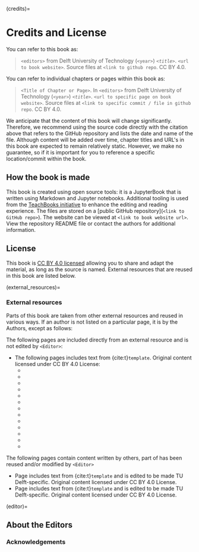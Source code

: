 (credits)=
# Credits and License

You can refer to this book as:

> `<editors>` from Delft University of Technology (`<year>`) _`<title>`_. `<url to book website>`. Source files at `<link to github repo`. CC BY 4.0.

You can refer to individual chapters or pages within this book as:

> `<Title of Chapter or Page>`. In `<editors>` from Delft University of Technology (`<year>`) _`<title>`_. `<url to specific page on book website>`. Source files at `<link to specific commit / file in github repo`. CC BY 4.0.

We anticipate that the content of this book will change significantly. Therefore, we recommend using the source code directly with the citation above that refers to the GitHub repository and lists the date and name of the file. Although content will be added over time, chapter titles and URL's in this book are expected to remain relatively static. However, we make no guarantee, so if it is important for you to reference a specific location/commit within the book.

## How the book is made

This book is created using open source tools: it is a JupyterBook that is written using Markdown and Jupyter notebooks. Additional tooling is used from the [TeachBooks initiative](https://teachbooks.io/) to enhance the editing and reading experience. The files are stored on a [public GitHub repository](`<link to GitHub repo>`). The website can be viewed at `<link to book website url>`. View the repository README file or contact the authors for additional information.

## License
This book is [CC BY 4.0 licensed](https://creativecommons.org/licenses/by/4.0/) allowing you to share and adapt the material, as long as the source is named. External resources that are reused in this book are listed below.

(external_resources)=
### External resources

Parts of this book are taken from other external resources and reused in various ways. If an author is not listed on a particular page, it is by the Authors, except as follows:

The following pages are included directly from an external resource and is not edited by `<Editor>`:
- The following pages includes text from {cite:t}`template`. Original content licensed under CC BY 4.0 License:
  - [](./exercises.md)
  - [](./exercises/002.md)
  - [](./exercises/003.md)
  - [](./exercises/004.md)
  - [](./exercises/005.md)
  - [](./exercises/006.md)
  - [](./syntax_exercises.md)
  - [](./syntax_exercises/007.md)
  - [](./syntax_exercises/008.md)
  - [](./syntax_exercises/009.md)
  - [](./syntax_exercises/010.md)
  - [](./syntax_exercises/011.md)
  - [](./exercises/summary.md) 

The following pages contain content written by others, part of has been reused and/or modified by `<Editor>`
- Page [](./exercises/001.md) includes text from {cite:t}`template` and is edited to be made TU Delft-specific. Original content licensed under CC BY 4.0 License. 
- Page [](./syntax_exercises/012.md) includes text from {cite:t}`template` and is edited to be made TU Delft-specific. Original content licensed under CC BY 4.0 License. 


(editor)=
## About the Editors

### Acknowledgements
